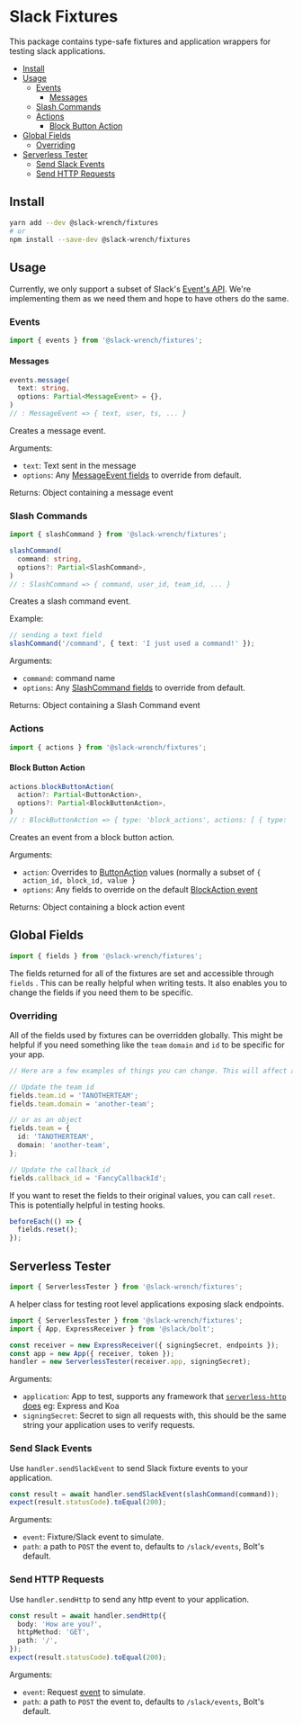 # Slack Fixtures

This package contains type-safe fixtures and application wrappers for testing slack applications.

- [Install](#install)
- [Usage](#usage)
  - [Events](#events)
    - [Messages](#messages)
  - [Slash Commands](#slash-commands)
  - [Actions](#actions)
    - [Block Button Action](#block-button-action)
- [Global Fields](#global-fields)
  - [Overriding](#overriding)
- [Serverless Tester](#serverless-tester)
  - [Send Slack Events](#send-slack-events)
  - [Send HTTP Requests](#send-http-requests)

## Install

```bash
yarn add --dev @slack-wrench/fixtures
# or
npm install --save-dev @slack-wrench/fixtures
```

## Usage

Currently, we only support a subset of Slack's [Event's API](https://api.slack.com/events-api). We're implementing them as we need them and hope to have others do the same.

### Events

```typescript
import { events } from '@slack-wrench/fixtures';
```

#### Messages

```typescript
events.message(
  text: string,
  options: Partial<MessageEvent> = {},
)
// : MessageEvent => { text, user, ts, ... }
```

Creates a message event.

Arguments:

- `text`: Text sent in the message
- `options`: Any [MessageEvent fields](https://github.com/slackapi/bolt/blob/master/src/types/events/base-events.ts#L450) to override from default.

Returns:
Object containing a message event

### Slash Commands

```typescript
import { slashCommand } from '@slack-wrench/fixtures';

slashCommand(
  command: string,
  options?: Partial<SlashCommand>,
)
// : SlashCommand => { command, user_id, team_id, ... }
```

Creates a slash command event.

Example:

```typescript
// sending a text field
slashCommand('/command', { text: 'I just used a command!' });
```

Arguments:

- `command`: command name
- `options`: Any [SlashCommand fields](https://github.com/slackapi/bolt/blob/master/src/types/command/index.ts#L21) to override from default.

Returns:
Object containing a Slash Command event

### Actions

```typescript
import { actions } from '@slack-wrench/fixtures';
```

#### Block Button Action

```typescript
actions.blockButtonAction(
  action?: Partial<ButtonAction>,
  options?: Partial<BlockButtonAction>,
)
// : BlockButtonAction => { type: 'block_actions', actions: [ { type: 'button', ...} ], user, ... }
```

Creates an event from a block button action.

Arguments:

- `action`: Overrides to [ButtonAction](https://github.com/slackapi/bolt/blob/master/src/types/actions/block-action.ts#L41) values (normally a subset of `{ action_id, block_id, value }`
- `options`: Any fields to override on the default [BlockAction event](https://github.com/slackapi/bolt/blob/master/src/types/actions/block-action.ts#L193)

Returns:
Object containing a block action event

## Global Fields

```typescript
import { fields } from '@slack-wrench/fixtures';
```

The fields returned for all of the fixtures are set and accessible through `fields` . This can be really helpful when writing tests. It also enables you to change the fields if you need them to be specific.

### Overriding

All of the fields used by fixtures can be overridden globally. This might be helpful if you need something like the `team` `domain` and `id` to be specific for your app.

```typescript
// Here are a few examples of things you can change. This will affect all fixtures.

// Update the team id
fields.team.id = 'TANOTHERTEAM';
fields.team.domain = 'another-team';

// or as an object
fields.team = {
  id: 'TANOTHERTEAM',
  domain: 'another-team',
};

// Update the callback_id
fields.callback_id = 'FancyCallbackId';
```

If you want to reset the fields to their original values, you can call `reset`. This is potentially helpful in testing hooks.

```typescript
beforeEach(() => {
  fields.reset();
});
```

## Serverless Tester

```typescript
import { ServerlessTester } from '@slack-wrench/fixtures';
```

A helper class for testing root level applications exposing slack endpoints.

```typescript
import { ServerlessTester } from '@slack-wrench/fixtures';
import { App, ExpressReceiver } from '@slack/bolt';

const receiver = new ExpressReceiver({ signingSecret, endpoints });
const app = new App({ receiver, token });
handler = new ServerlessTester(receiver.app, signingSecret);
```

Arguments:

- `application`: App to test, supports any framework that [`serverless-http` does](https://github.com/dougmoscrop/serverless-http#supported-frameworks) eg: Express and Koa
- `signingSecret`: Secret to sign all requests with, this should be the same string your application uses to verify requests.

### Send Slack Events

Use `handler.sendSlackEvent` to send Slack fixture events to your application.

```typescript
const result = await handler.sendSlackEvent(slashCommand(command));
expect(result.statusCode).toEqual(200);
```

Arguments:

- `event`: Fixture/Slack event to simulate.
- `path`: a path to `POST` the event to, defaults to `/slack/events`, Bolt's default.

### Send HTTP Requests

Use `handler.sendHttp` to send any http event to your application.

```typescript
const result = await handler.sendHttp({
  body: 'How are you?',
  httpMethod: 'GET',
  path: '/',
});
expect(result.statusCode).toEqual(200);
```

Arguments:

- `event`: Request [event](https://github.com/DefinitelyTyped/DefinitelyTyped/blob/master/types/aws-lambda/trigger/api-gateway-proxy.d.ts#L13) to simulate.
- `path`: a path to `POST` the event to, defaults to `/slack/events`, Bolt's default.
